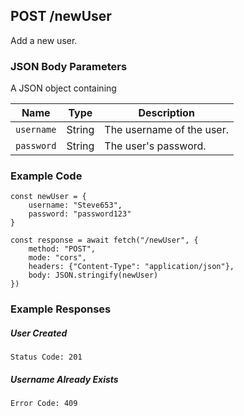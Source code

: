 ## POST /newUser
Add a new user.

### JSON Body Parameters
A JSON object containing

| Name | Type | Description |
| ---- | ---- | ---- |
| `username` | String | The username of the user. |
| `password` | String | The user's password. |
### Example Code
```JS
const newUser = {
	username: "Steve653",
	password: "password123"
}

const response = await fetch("/newUser", {
	method: "POST",
	mode: "cors",
	headers: {"Content-Type": "application/json"},
	body: JSON.stringify(newUser)
})
```

### Example Responses
##### User Created
```
Status Code: 201
```
##### Username Already Exists
```
Error Code: 409
```